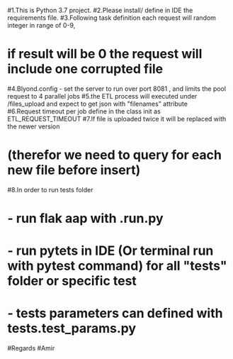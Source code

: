 #1.This is Python 3.7 project.
#2.Please install/ define in IDE the requirements file.
#3.Following task definition each request will random integer in range of 0-9,
#       if result will be 0 the request will include one corrupted file   
#4.BIyond.config - set the server to run over port 8081 , and limits the pool request to 4 parallel jobs
#5.the ETL process will executed under /files_upload and expect to get json with "filenames" attribute    
#6.Request timeout per job define in the class init as ETL_REQUEST_TIMEOUT
#7.If file is uploaded twice it will be replaced with the newer version
#  (therefor we need to query for each new file before insert)
#8.In order to run tests folder 
#          - run flak aap with <BIyond>.run.py
#          - run pytets in IDE (Or terminal run with pytest command) for all "tests" folder or specific test 
#          - tests parameters can defined with tests.test_params.py
#Regards
#Amir


